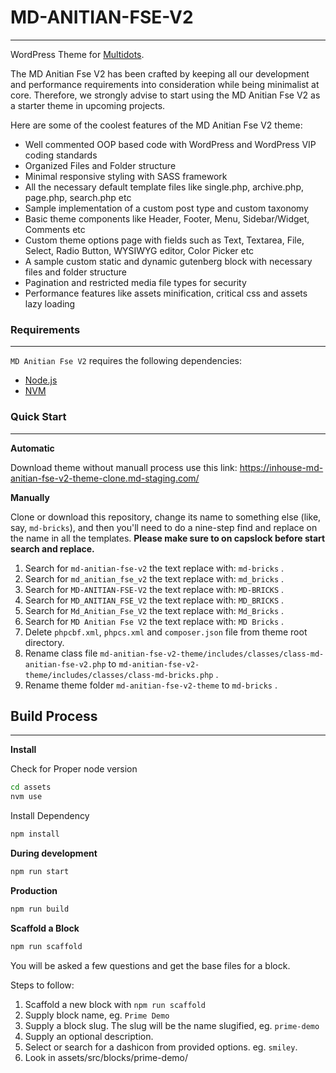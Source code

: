# MD-ANITIAN-FSE-V2

---

WordPress Theme for [Multidots](https://www.multidots.com/).

The MD Anitian Fse V2 has been crafted by keeping all our development and performance requirements into consideration while being minimalist at core. Therefore, we strongly advise to start using the MD Anitian Fse V2 as a starter theme in upcoming projects.

Here are some of the coolest features of the MD Anitian Fse V2 theme:

- Well commented OOP based code with WordPress and WordPress VIP coding standards
- Organized Files and Folder structure
- Minimal responsive styling with SASS framework
- All the necessary default template files like single.php, archive.php, page.php, search.php etc
- Sample implementation of a custom post type and custom taxonomy
- Basic theme components like Header, Footer, Menu, Sidebar/Widget, Comments etc
- Custom theme options page with fields such as Text, Textarea, File, Select, Radio Button, WYSIWYG editor, Color Picker etc
- A sample custom static and dynamic gutenberg block with necessary files and folder structure
- Pagination and restricted media file types for security
- Performance features like assets minification, critical css and assets lazy loading

### Requirements

---

`MD Anitian Fse V2` requires the following dependencies:

- [Node.js](https://nodejs.org/)
- [NVM](https://wptraining.md10x.com/lessons/install-nvm/)

### Quick Start

---

**Automatic**

Download theme without manuall process use this link: https://inhouse-md-anitian-fse-v2-theme-clone.md-staging.com/

**Manually**

Clone or download this repository, change its name to something else (like, say, `md-bricks`), and then you'll need to do a nine-step find and replace on the name in all the templates. **Please make sure to on capslock before start search and replace.**

1. Search for `md-anitian-fse-v2` the text replace with: `md-bricks` .
2. Search for `md_anitian_fse_v2` the text replace with: `md_bricks` .
3. Search for `MD-ANITIAN-FSE-V2` the text replace with: `MD-BRICKS` .
4. Search for `MD_ANITIAN_FSE_V2` the text replace with: `MD_BRICKS` .
5. Search for `Md_Anitian_Fse_V2` the text replace with: `Md_Bricks` .
6. Search for `MD Anitian Fse V2` the text replace with: `MD Bricks` .
7. Delete `phpcbf.xml`, `phpcs.xml` and `composer.json` file from theme root directory.
8. Rename class file `md-anitian-fse-v2-theme/includes/classes/class-md-anitian-fse-v2.php` to `md-anitian-fse-v2-theme/includes/classes/class-md-bricks.php` .
9. Rename theme folder `md-anitian-fse-v2-theme` to `md-bricks` .

## Build Process

---

**Install**

Check for Proper node version

```bash
cd assets
nvm use
```

Install Dependency

```bash
npm install
```

**During development**

```bash
npm run start
```

**Production**

```bash
npm run build
```

**Scaffold a Block**

```bash
npm run scaffold
```

You will be asked a few questions and get the base files for a block.

Steps to follow:

1. Scaffold a new block with `npm run scaffold`
2. Supply block name, eg. `Prime Demo`
3. Supply a block slug. The slug will be the name slugified, eg. `prime-demo`
4. Supply an optional description.
5. Select or search for a dashicon from provided options. eg. `smiley`.
6. Look in assets/src/blocks/prime-demo/
